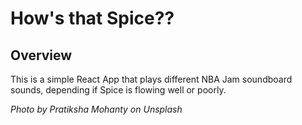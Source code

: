 # How's that Spice??

## Overview

This is a simple React App that plays different NBA Jam soundboard sounds, depending if Spice is flowing well or poorly.

_Photo by Pratiksha Mohanty on Unsplash_
